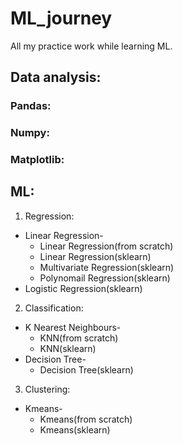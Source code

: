 # ML_journey
All my practice work while learning ML.

## Data analysis:
### Pandas:
### Numpy:
### Matplotlib:

## ML:
1. Regression:
  * Linear Regression-
    * Linear Regression(from scratch)
    * Linear Regression(sklearn)
    * Multivariate Regression(sklearn)
    * Polynomail Regression(sklearn)
  * Logistic Regression(sklearn)
2. Classification:
  * K Nearest Neighbours-
    * KNN(from scratch)
    * KNN(sklearn)
  * Decision Tree-
    * Decision Tree(sklearn)
3. Clustering:
  * Kmeans-
    * Kmeans(from scratch)
    * Kmeans(sklearn)
 
